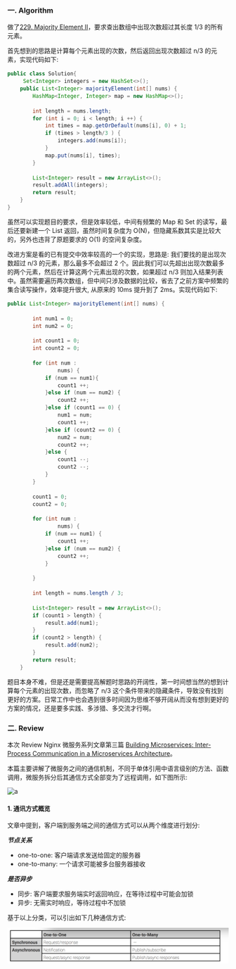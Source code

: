 ### 一. Algorithm

做了[229. Majority Element II](https://leetcode.com/problems/majority-element-ii/)，要求查出数组中出现次数超过其长度 1/3 的所有元素。

首先想到的思路是计算每个元素出现的次数，然后返回出现次数超过 n/3 的元素，实现代码如下:

```Java
public class Solution{
	 Set<Integer> integers = new HashSet<>();
    public List<Integer> majorityElement(int[] nums) {
        HashMap<Integer, Integer> map = new HashMap<>();

        int length = nums.length;
        for (int i = 0; i < length; i ++) {
            int times = map.getOrDefault(nums[i], 0) + 1;
            if (times > length/3 ) {
                integers.add(nums[i]);
            }
            map.put(nums[i], times);
        }

        List<Integer> result = new ArrayList<>();
        result.addAll(integers);
        return result;
    }
}
```

虽然可以实现题目的要求，但是效率较低，中间有频繁的 Map 和 Set 的读写，最后还要新建一个 List 返回，虽然时间复杂度为 O(N)，但隐藏系数其实是比较大的，另外也违背了原题要求的 O(1) 的空间复杂度。

改进方案是看的已有提交中效率较高的一个的实现，思路是: 我们要找的是出现次数超过 n/3 的元素，那么最多不会超过 2 个。因此我们可以先超出出现次数最多的两个元素，然后在计算这两个元素出现的次数，如果超过 n/3 则加入结果列表中。虽然需要遍历两次数组，但中间只涉及数据的比较，省去了之前方案中频繁的集合读写操作，效率提升很大, 从原来的 10ms 提升到了 2ms。实现代码如下:

```Java
public List<Integer> majorityElement(int[] nums) {

        int num1 = 0;
        int num2 = 0;

        int count1 = 0;
        int count2 = 0;

        for (int num :
                nums) {
            if (num == num1){
                count1 ++;
            }else if (num == num2) {
                count2 ++;
            }else if (count1 == 0) {
                num1 = num;
                count1 ++;
            }else if (count2 == 0) {
                num2 = num;
                count2 ++;
            }else {
                count1 --;
                count2 --;
            }
        }

        count1 = 0;
        count2 = 0;

        for (int num :
                nums) {
            if (num == num1) {
                count1 ++;
            }else if (num == num2) {
                count2 ++;
            }

        }

        int length = nums.length / 3;

        List<Integer> result = new ArrayList<>();
        if (count1 > length) {
            result.add(num1);
        }
        if (count2 > length) {
            result.add(num2);
        }
        return result;
    }
```

题目本身不难，但是还是需要提高解题时思路的开阔性，第一时间想当然的想到计算每个元素的出现次数，而忽略了 n/3 这个条件带来的隐藏条件，导致没有找到更好的方案。日常工作中也会遇到很多时间因为思维不够开阔从而没有想到更好的方案的情况，还是要多实践、多涉猎、多交流才行啊。

### 二. Review

本次 Review Nginx 微服务系列文章第三篇 [Building Microservices: Inter-Process Communication in a Microservices Architecture](https://www.nginx.com/blog/building-microservices-inter-process-communication/)。

本篇主要讲解了微服务之间的通信机制，不同于单体引用中语言级别的方法、函数调用，微服务拆分后其通信方式全部变为了远程调用，如下图所示:

![a](https://www.nginx.com/wp-content/uploads/2015/07/Richardson-microservices-part3_monolith-vs-microservices.png)


#### 1. 通讯方式概览

文章中提到，客户端到服务端之间的通信方式可以从两个维度进行划分:

***节点关系***

- one-to-one: 客户端请求发送给固定的服务器
- one-to-many: 一个请求可能被多台服务器接收

***是否异步***

-  同步: 客户端要求服务端实时返回响应，在等待过程中可能会加锁
-  异步: 无需实时响应，等待过程中不加锁

基于以上分类，可以引出如下几种通信方式:

![a](https://github.com/zouyingjie/arts/blob/master/image/WX20190212-085735%402x.png)